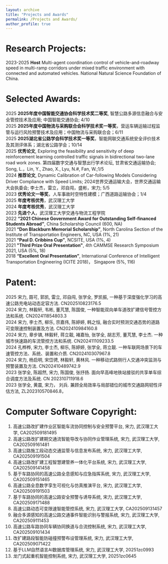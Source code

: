 ```yaml
---
layout: archive
title: "Projects and Awards"
permalink: /Projects and Awards/
author_profile: true
---
```


# Research Projects:
2023-2025  **Host**  Multi-agent coordination control of vehicle-and-roadway speed in multi-ramp corridors under mixed traffic environment with connected and automated vehicles. National Natural Science Foundation of China. <br>
<!--
2023-2024  **Host**  Control strategy of hybrid network connected vehicle-flow agent on bottleneck roadways. Open Project of Zhejiang Provincial Engineering Research Center for Intelligent Transportation (Key project). <br>
2023-2025  **Host**  Congestion control strategy of urban multi-ramp expressway under CAV environment. Wuhan Knowledge Innovation Project (Dawn Project). <br>
2023-2024  **Host**  Research on intelligent highway management system. Fundamental Research Funds for the Central Universities. <br>
2020-2022. **Major Completer**. Impact of Connected and Autonomous Vehicles (CAVs) on North Carolina’s Transportation System and Associated Revenue. NCDOT Project, NC Transportation Center of Excellence in Connected and Autonomous Vehicle Technology(NC-CAV) Sponsored.  <br>
2019-2022. **Major Completer**. Spatiotemporal Patterns and Crash Injury Severity Factors Identification. USDOT CAMMSE Transportation Research Center Sponsored. <br>
-->
# Selected Awards:
2025 **2025年度中国智能交通协会科学技术奖二等奖**, 智慧公路多源信息融合与安全管控技术及应用; 中国智能交通协会; 4/10<br>
2025	**2025年度中国物流与采购联合会科学技术奖一等奖**，营运车辆运输过程监管与运行风险预警技术及应用；中国物流与采购联合会；6/11<br>
2025	**2025湖北省公路学会科学技术奖一等奖**，智能网联交通系统安全评价技术及其测评体系；湖北省公路学会；10/14<br>
2025	**优秀论文**, Exploring the feasibility and sensitivity of deep reinforcement learning controlled traffic signals in bidirectional two-lane road work zones. 第四届数字交通与智慧出行学术论坛, 甘肃省交通运输协会; Song, L.，Lin, Y., Zhao, X., Lyu, N.#, Fan, W.;1/5<br>
2024	**推荐论文**, Dynamic Calibration of Car-following Models Considering Driver Compliance with Speed Limits; 2024世界交通运输大会，世界交通运输大会执委会; 李士杰，雷立，邓自闯，盛彬，宋力; 5/5<br>
2023	**优秀论文一等奖**，人车事故时空特性建模；广西道路运输协会；1/4<br>
2025 **年度考核优秀**，武汉理工大学 <br>
2024 **年度考核优秀**，武汉理工大学 <br>
2023	**先进个人**，武汉理工大学交通与物流工程学院 <br>
2022 **“2021 Chinese Government Award for Outstanding Self-financed Students Abroad”**, China Scholarship Council (600, NA) <br>
2021 **“Don Blackburn Memorial Scholarship”**, North Carolina Section of the Institute of Transportation Engineers, NC, USA (1%, 21) <br>
2021 **“Paul D. Cribbins Cup”**, NCSITE, USA (1%, 4) <br>
2021 **"Third Prize Oral Presentation"**, 4th CAMMSE Research Symposium 2021, USA (5%, 18) <br>
2018 **“Excellent Oral Presentation”**, International Conference of Intelligent Transportation Engineering (ICITE 2018)， Singapore (5%, 116)  

# Patent: 
2025	宋力, 聂可, 郭凯, 雷立, 邓自闯, 张学全, 罗凯振, 一种基于深度强化学习的高速公路充电站动态定容方法. CN202510823176.5<br>
2024	宋力, 林毅轩, 韦彬, 董芃慧, 陈国俊, 一种智能双向单车道改扩建信号管控方法和系统. CN202411854803.3<br>
2024	宋力, 李士杰, 柳乐, 宗嘉伟, 陈婷婷, 韩之恒, 融合实时预测交通态势的道路可变限速控制装置及方法. CN202410984160.8<br>
2024	宋力, 章步镐, 林毅轩, 蒋立靓, 褚嘉怡, 张学全, 胡志芳, 董芃慧, 李士杰. 一种城市快速路的车流管控方法和系统. CN202411109233.5<br>
2024	孔桦桦, 宋力, 李士杰, 柳乐, 陈婷婷, 张学全, 蒋立靓. 一种车联网场景下的车速管控方法、系统、装置和介质. CN202410307967.8<br>
2024	宋力, 杨启明, 宋岱骋, 林毅轩, 黄林风. 一种移动式路侧行人交通冲突监测与预警装置及方法. CN202410489742.9<br>
2023	张学全, 陈超然, 宋力, 陈国俊, 张抒扬. 面向早高峰地铁站接驳的共享单车综合调度方法及系统. CN 202310711918.6<br>
2023	张学全, 黄震, 宋力， 刘兵. 兼顾全局效率与局部错位的城市交通路网韧性评估方法, ZL202310570846.8，<br>

# Computer Software Copyright: 
1. 高速公路改扩建作业区智能车流协同控制与安全预警平台, 宋力, 武汉理工大学, CA202509181495
1. 高速公路改扩建期交通流智能导改与协同作业管理系统, 宋力, 武汉理工大学, CA202509161481
1. 高速公路施工段动态交通监管与信息发布系统, 宋力, 武汉理工大学, CA202509191504
1. 高速公路改扩建工程智慧建管养一体化平台系统, 宋力, 武汉理工大学, CA202509141458
1. 基于车路协同的高速公路全息感知与应急指挥系统, 宋力, 武汉理工大学, CA202509151465
1. 高速公路全息数字孪生可视化与仿真推演平台, 宋力, 武汉理工大学, CA202509191503
1. 基于车路协同的高速公路安全预警与诱导系统, 宋力, 武汉理工大学, CA202509171488
1. 高速公路动态可变限速智能管控系统, 宋力, 武汉理工大学, CA202509131457
1. 融合多源感知的高速公路交通事件智能识别与警报系统, 宋力, 武汉理工大学, CA202509111453
1. 高速公路车路协同车辆协同换道与合流控制系统, 宋力, 武汉理工大学, CA202509101434
1. 改扩建路段智能防碰撞预警布设管理系统, 宋力, 武汉理工大学, CA202509071422
1. 基于LLM自然语言AI数据库管理系统, 宋力, 武汉理工大学, 20251zc0993
1. 龙门式起重机智能控制系统, 宋力, 武汉理工大学, 20251zc0645





<!--
## School Level
2018 **“First-Class Scholarship for Postgraduates” & “Excellent Students”** (12%, 34) (40%, 34)  
2017 **“Recommended for Postgraduate Student without Examination”** (2%, 4147)  
2017 **“Excellent Dissertation of Shanghai Maritime University”** (5%, 113)  
2016 **“School Principal Scholarship” & “Excellent Student”** (2%, 113)  
2015 **“School Principal Scholarship” & “Excellent students”** (2%,113)  

-->


<!--
This page is still under developing,
please neglect the following content
{% include base_path %}


{% for post in site.portfolio %}
  {% include archive-single.html %}
{% endfor %}

<table style="width:100%; font-size:22px;">
   <thead>
    <tr>
        <th width="10%">Period</th>
        <th width="40%">Project Title</th>
        <th width="10%">Advisor</th>
        <th width="10%">Position </th>
        <th width="10%">Funding </th>
        <th width="10%">Grant (Share)</th>
        <th width="10%">Remarks </th>
    </tr>
   </thead>
<tbody>
    <tr>
        <td>05/2020-07/2022</td>
        <td>Participate in Research Projects: Impact of Connected and Autonomous Vehicles (CAVs) on North Carolina’s Transportation System and Associated Revenue. 
           </td>
        <td>Wei Fan </td>
        <td>Research Assistant</td>
        <td>NCDOT, NC Transportation Center of Excellence in Connected and Autonomous Vehicle Technology(NC-CAV) </td>
        <td>(124,547 $) </td>
        <td><a href="https://online.fliphtml5.com/jkjxu/hgpn/?1615675920316#p=14">Spotlight</a></td>
    </tr>
      <tr>
        <td>2020-05/2022</td>
        <td>Participate in Research: Spatiotemporal Patterns and Crash Injury Factors Identification.</td>
        <td>Wei Fan </td>
        <td>Research Assistant</td>
        <td>USDOT CAMMSE Transportation Research Center</td>
         <td>--</td>
        <td>--</td>
    </tr>
        
</tbody>
</table>     

-->
